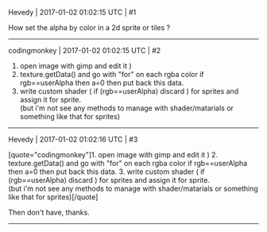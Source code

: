 Hevedy | 2017-01-02 01:02:15 UTC | #1

How set the alpha by color in a 2d sprite or tiles ?

-------------------------

codingmonkey | 2017-01-02 01:02:15 UTC | #2

1. open image with gimp and edit it )
2. texture.getData() and go with "for" on each rgba color if rgb==userAlpha then a=0 then put back this data.
3. write custom shader ( if (rgb==userAlpha) discard ) for sprites and assign it for sprite.  
(but i'm not see any methods to manage with shader/matarials or something like that for sprites)

-------------------------

Hevedy | 2017-01-02 01:02:16 UTC | #3

[quote="codingmonkey"]1. open image with gimp and edit it )
2. texture.getData() and go with "for" on each rgba color if rgb==userAlpha then a=0 then put back this data.
3. write custom shader ( if (rgb==userAlpha) discard ) for sprites and assign it for sprite.  
(but i'm not see any methods to manage with shader/matarials or something like that for sprites)[/quote]

Then don't have, thanks.

-------------------------

